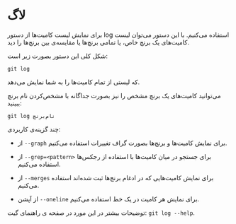 لاگ
====

برای نمایش لیست کامیت‌ها از دستور log استفاده می‌کنیم. با این دستور می‌توان لیست کامیت‌های یک برنچ خاص، یا تمامی برنچ‌ها یا مقایسه‌ی بین برنچ‌ها را دید.

شکل کلی این دستور بصورت زیر است:
```
git log
```
 که لیستی از تمام کامیت‌ها را به شما نمایش می‌دهد.

می‌توانید کامیت‌های یک برنچ مشخص را نیز بصورت جداگانه با مشخص‌کردن نام برنچ ببینید:
```
git log نام‌برنچ
````


چند گزینه‌ی کاربردی:

- از `--graph` برای نمایش کامیت‌ها و برنچ‌ها بصورت گراف تغییرات استفاده می‌کنیم.

- از `--grep=<pattern>` برای جستجو در میان کامیت‌ها با استفاده از رجکس‌ها استفاده می‌کنیم.

- از `--merges` برای نمایش کامیت‌هایی که در ادغام برنچ‌ها ثبت شده‌اند استفاده می‌کنیم.

- از آپشن ‍`--oneline` برای نمایش هر کامیت در یک خط استفاده می‌کنیم.

توضیحات بیشتر در این مورد در صفحه ی راهنمای گیت: `git log --help`.
